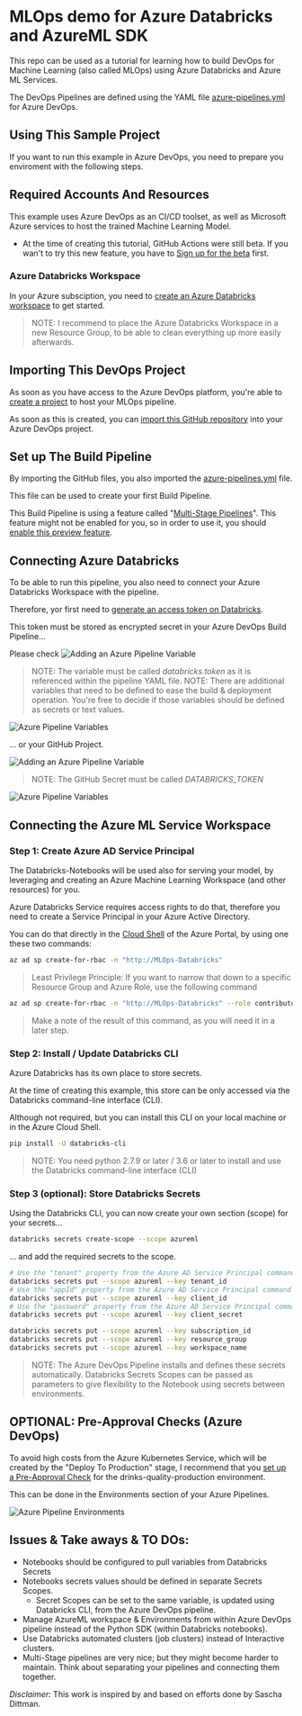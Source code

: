 # MLOps demo for Azure Databricks and AzureML SDK

This repo can be used as a tutorial for learning how to build DevOps for Machine Learning (also called MLOps) using Azure Databricks and Azure ML Services.

The DevOps Pipelines are defined using the YAML file [azure-pipelines.yml](./azure-pipelines.yml) for Azure DevOps. 

## Using This Sample Project

If you want to run this example in Azure DevOps, you need to prepare you enviroment with the following steps.

## Required Accounts And Resources

This example uses Azure DevOps as an CI/CD toolset, as well as Microsoft Azure services to host the trained Machine Learning Model.

* At the time of creating this tutorial, GitHub Actions were still beta. If you wan't to try this new feature, you have to [Sign up for the beta](https://github.com/features/actions) first.

### Azure Databricks Workspace

In your Azure subsciption, you need to [create an Azure Databricks workspace](https://docs.azuredatabricks.net/getting-started/try-databricks.html#step-2-create-a-databricks-workspace) to get started.

> NOTE: I recommend to place the Azure Databricks Workspace in a new Resource Group, to be able to clean everything up more easily afterwards.

## Importing This DevOps Project

As soon as you have access to the Azure DevOps platform, you're able to [create a project](https://docs.microsoft.com/en-us/azure/devops/user-guide/sign-up-invite-teammates?view=azure-devops#create-a-project) to host your MLOps pipeline.

As soon as this is created, you can [import this GitHub repository](https://docs.microsoft.com/en-us/azure/devops/repos/git/import-git-repository?view=azure-devops) into your Azure DevOps project.

## Set up The Build Pipeline

By importing the GitHub files, you also imported the [azure-pipelines.yml](./azure-pipelines.yml) file.

This file can be used to create your first Build Pipeline.

This Build Pipeline is using a feature called "[Multi-Stage Pipelines](https://docs.microsoft.com/en-us/azure/devops/pipelines/process/stages?view=azure-devops&tabs=yaml)". This feature might not be enabled for you, so in order to use it, you should [enable this preview feature](https://docs.microsoft.com/en-us/azure/devops/project/navigation/preview-features?view=azure-devops).

## Connecting Azure Databricks

To be able to run this pipeline, you also need to connect your Azure Databricks Workspace with the pipeline.

Therefore, yor first need to [generate an access token on Databricks](https://docs.azuredatabricks.net/dev-tools/api/latest/authentication.html#generate-a-token).

This token must be stored as encrypted secret in your Azure DevOps Build Pipeline...

Please check ![Adding an Azure Pipeline Variable](./images/01AddingPipelineVariables.png "Adding an Azure Pipeline Variable")

> NOTE: The variable must be called *databricks.token* as it is referenced within the pipeline YAML file.
> NOTE: There are additional variables that need to be defined to ease the build & deployment operation. You're free to decide if those variables should be defined as secrets or text values.

![Azure Pipeline Variables](./images/02AddingPipelineVariables.png)

... or your GitHub Project.

![Adding an Azure Pipeline Variable](./images/01AddingGitHubSecrets.png "Adding a GitHub Secret")

> NOTE: The GitHub Secret must be called *DATABRICKS_TOKEN*

![Azure Pipeline Variables](./images/02AddingGitHubSecrets.png)

## Connecting the Azure ML Service Workspace

### Step 1: Create Azure AD Service Principal

The Databricks-Notebooks will be used also for serving your model, by leveraging and creating an Azure Machine Learning Workspace (and other resources) for you.

Azure Databricks Service requires access rights to do that, therefore you need to create a Service Principal in your Azure Active Directory.

You can do that directly in the [Cloud Shell](https://docs.microsoft.com/en-us/azure/cloud-shell/overview) of the Azure Portal, by using one these two commands:

``` bash
az ad sp create-for-rbac -n "http://MLOps-Databricks"
```

> Least Privilege Principle: If you want to narrow that down to a specific Resource Group and Azure Role, use the following command

``` bash
az ad sp create-for-rbac -n "http://MLOps-Databricks" --role contributor --scopes /subscriptions/{SubID}/resourceGroups/{ResourceGroup1}
```

> Make a note of the result of this command, as you will need it in a later step.

### Step 2: Install / Update Databricks CLI

Azure Databricks has its own place to store secrets.

At the time of creating this example, this store can be only accessed via the Databricks command-line interface (CLI).

Although not required, but you can install this CLI on your local machine or in the Azure Cloud Shell.

``` bash
pip install -U databricks-cli
```

> NOTE: You need python 2.7.9 or later / 3.6 or later to install and use the Databricks command-line interface (CLI) 

### Step 3 (optional): Store Databricks Secrets

Using the Databricks CLI, you can now create your own section (scope) for your secrets...

``` bash
databricks secrets create-scope --scope azureml
```

... and add the required secrets to the scope.

``` bash
# Use the "tenant" property from the Azure AD Service Principal command output
databricks secrets put --scope azureml --key tenant_id
# Use the "appId" property from the Azure AD Service Principal command output
databricks secrets put --scope azureml --key client_id
# Use the "password" property from the Azure AD Service Principal command output
databricks secrets put --scope azureml --key client_secret

databricks secrets put --scope azureml --key subscription_id
databricks secrets put --scope azureml --key resource_group
databricks secrets put --scope azureml --key workspace_name
```
> NOTE: The Azure DevOps Pipeline installs and defines these secrets automatically. Databricks Secrets Scopes can be passed as parameters to give flexibility to the Notebook using secrets between environments. 

## OPTIONAL: Pre-Approval Checks (Azure DevOps)

To avoid high costs from the Azure Kubernetes Service, which will be created by the "Deploy To Production" stage, I recommend that you [set up a Pre-Approval Check](https://docs.microsoft.com/en-us/azure/devops/pipelines/process/approvals?view=azure-devops) for the drinks-quality-production environment.

This can be done in the Environments section of your Azure Pipelines.

![Azure Pipeline Environments](./images/Environments.png)

## Issues & Take aways & TO DOs:

- Notebooks should be configured to pull variables from Databricks Secrets
- Notebooks secrets values should be defined in separate Secrets Scopes.
  - Secret Scopes can be set to the same variable, is updated using Databricks CLI, from the Azure DevOps pipeline.
- Manage AzureML workspace & Environments from within Azure DevOps pipeline instead of the Python SDK (within Databricks notebooks).
- Use Databricks automated clusters (job clusters) instead of Interactive clusters.
- Multi-Stage pipelines are very nice; but they might become harder to maintain. Think about separating your pipelines and connecting them together.

_Disclaimer:_ This work is inspired by and based on efforts done by Sascha Dittman.

